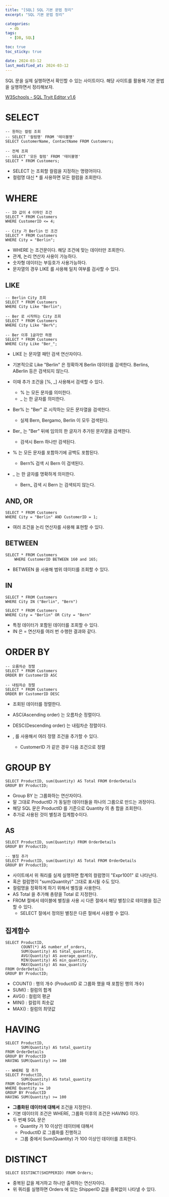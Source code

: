 ```yaml
---
title: "[SQL] SQL 기본 문법 정리"
excerpt: "SQL 기본 문법 정리"

categories:
  - db
tags:
  - [DB, SQL]

toc: true
toc_sticky: true

date: 2024-03-12
last_modified_at: 2024-03-12
---
```


SQL 문을 실제 실행하면서 확인할 수 있는 사이트이다. 해당 사이트를 활용해 기본 문법을 실행하면서 정리해보자. 

[W3Schools - SQL Tryit Editor v1.6](https://www.w3schools.com/sql/trysql.asp?filename=trysql_select_all)

# SELECT

```
-- 원하는 컬럼 조회
-- SELECT '컬럼명' FROM '테이블명' 
SELECT CustomerName, ContactName FROM Customers;

-- 전체 조회
-- SELECT '모든 컬럼' FROM '테이블명' 
SELECT * FROM Customers;
```

- SELECT 는 조회할 컬럼을 지정하는 명령어이다.
- 컬럼명 대신 * 를 사용하면 모든 컬럼을 조회한다.

# WHERE

```
-- ID 값이 4 이하인 조건
SELECT * FROM Customers
WHERE CustomerID <= 4;

-- City 가 Berlin 인 조건
SELECT * FROM Customers
WHERE City = "Berlin";
```

- WHERE 는 조건문이다. 해당 조건에 맞는 데이터만 조회한다.
- 관계, 논리 연산자 사용이 가능하다.
- 숫자형 데이터는 부등호가 사용가능하다.
- 문자열의 경우 LIKE 를 사용해 일치 여부를 검사할 수 있다.

## LIKE

```
-- Berlin City 조회
SELECT * FROM Customers
WHERE City Like "Berlin";

-- Ber 로 시작하는 City 조회
SELECT * FROM Customers
WHERE City Like "Ber%";

-- Ber 이후 1글자만 허용
SELECT * FROM Customers
WHERE City Like "Ber_";
```

- LIKE 는 문자열 패턴 검색 연산자이다.
- 기본적으로 Like "Berlin" 은 정확하게 Berlin 데이터를 검색한다. Berlins, ABerlin 등은 검색되지 않는다.
- 이때 추가 조건을 [%, _] 사용해서 검색할 수 있다.
  - % 는 모든 문자를 의미한다.
  - _ 는 한 글자를 의미한다.
- Ber% 는 "Ber" 로 시작하는 모든 문자열을 검색한다.
  - 실제 Bern, Bergamo, Berlin 이 모두 검색된다.
- Ber_ 는 "Ber" 뒤에 임의의 한 글자가 추가된 문자열을 검색한다.
  - 검색시 Bern 하나만 검색된다.

- % 는 모든 문자를 포함하기에 공백도 포함된다. 
  - Bern% 검색 시 Bern 이 검색된다.
- _ 는 한 글자를 명확하게 의미한다.
  - Bern_ 검색 시 Bern 는 검색되지 않는다.

## AND, OR

```
SELECT * FROM Customers
WHERE City = "Berlin" AND CustomerID = 1;
```

- 여러 조건을 논리 연산자를 사용해 표현할 수 있다.

## BETWEEN

```
SELECT * FROM Customers 
	WHERE CustomerID BETWEEN 160 and 165;
```

- BETWEEN 을 사용해 범위 데이터를 조회할 수 있다.

## IN

```
SELECT * FROM Customers
WHERE City IN ("Berlin", "Bern") 

SELECT * FROM Customers
WHERE City = "Berlin" OR City = "Bern" 
```

- 특정 데이터가 포함된 데이터를 조회할 수 있다.
- IN 은 = 연산자를 여러 번 수행한 결과와 같다.

# ORDER BY

```
-- 오름차순 정렬
SELECT * FROM Customers
ORDER BY CustomerID ASC

-- 내림차순 정렬
SELECT * FROM Customers
ORDER BY CustomerID DESC
```

- 조회된 데이터를 정렬한다. 
- ASC(Ascending order) 는 오름차순 정렬이다.
- DESC(Descending order) 는 내림차순 정렬이다.

- , 를 사용해서 여러 정렬 조건을 추가할 수 있다. 
  - CustomerID 가 같은 경우 다음 조건으로 정렬


# GROUP BY

```
SELECT ProductID, sum(Quantity) AS Total FROM OrderDetails
GROUP BY ProductID; 
```

- Group BY 는 그룹화하는 연산자이다. 
- 말 그대로 ProductID 가 동일한 데이터들을 하나의 그룹으로 만드는 과정이다.
- 해당 SQL 문은 ProductID 를 기준으로 Quantity 의 총 합을 조회한다.
- 추가로 사용된 것이 별칭과 집계함수이다.

## AS
```
SELECT ProductID, sum(Quantity) FROM OrderDetails
GROUP BY ProductID; 

-- 별칭 추가
SELECT ProductID, sum(Quantity) AS Total FROM OrderDetails
GROUP BY ProductID; 
```

- 사이트에서 위 쿼리를 실제 실행하면 합계의 컬럼명이 "Expr1001" 로 나타난다.
- 혹은 컬럼명이 "sum(Quantity)" 그대로 표시될 수도 있다. 
- 컬럼명을 정확하게 하기 위해서 별칭을 사용한다.
- AS Total 을 추가해 총량을 Total 로 지정한다.
- FROM 절에서 테이블에 별칭을 사용 시 다른 절에서 해당 별칭으로 테이블을 접근할 수 있다.
  - SELECT 절에서 정의된 별칭은 다른 절에서 사용할 수 없다.

## 집계함수

```
SELECT ProductID, 
       COUNT(*) AS number_of_orders,
       SUM(Quantity) AS total_quantity,
       AVG(Quantity) AS average_quantity,
       MIN(Quantity) AS min_quantity,
       MAX(Quantity) AS max_quantity
FROM OrderDetails
GROUP BY ProductID;
```

- COUNT() : 행의 개수 (ProductID 로 그룹화 했을 때 포함된 행의 개수)
- SUM() : 컬럼의 합계
- AVG() : 컬럼의 평균
- MIN() : 컬럼의 최솟값
- MAX() : 컬럼의 최댓값

# HAVING
```
SELECT ProductID, 
       SUM(Quantity) AS total_quantity
FROM OrderDetails
GROUP BY ProductID
HAVING SUM(Quantity) >= 100

-- WHERE 절 추가
SELECT ProductID, 
       SUM(Quantity) AS total_quantity
FROM OrderDetails
WHERE Quantity >= 10
GROUP BY ProductID
HAVING SUM(Quantity) >= 100
```

- **그룹화된 데이터에 대해서** 조건을 지정한다.
- 기본 데이터의 조건은 WHERE, 그룹화 이후의 조건은 HAVING 이다. 
- 두 번째 SQL 문은 
  - Quantity 가 10 이상인 데이터에 대해서
  - ProductID 로 그룹화를 진행하고
  - 그룹 중에서 Sum(Quantity) 가 100 이상인 데이터를 조회한다.


# DISTINCT
```
SELECT DISTINCT(SHIPPERID) FROM Orders;
```

- 중복된 값을 제거하고 하나만 출력하는 연산자이다.
- 위 쿼리를 실행하면 Orders 에 있는 ShipperID 값을 중복없이 나타낼 수 있다. 